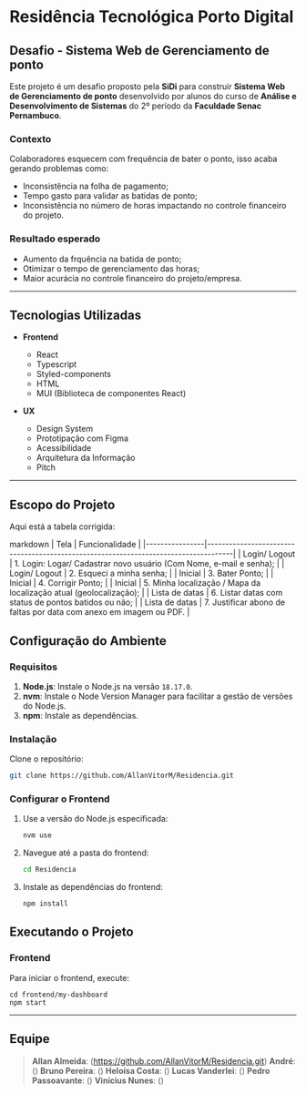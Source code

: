 # Residência Tecnológica Porto Digital

## Desafio - Sistema Web de Gerenciamento de ponto

Este projeto é um desafio proposto pela **SiDi** para construir **Sistema Web de Gerenciamento de ponto** desenvolvido por alunos do curso de **Análise e Desenvolvimento de Sistemas** do 2º período da **Faculdade Senac Pernambuco**. 

### Contexto
Colaboradores esquecem com frequência de bater o ponto, isso acaba gerando problemas como: 

- Inconsistência na folha de pagamento; 
- Tempo gasto para validar as batidas de ponto; 
- Inconsistência no número de horas impactando no controle financeiro do projeto. 

### Resultado esperado

- Aumento da frquência na batida de ponto; 
- Otimizar o tempo de gerenciamento das horas; 
- Maior acurácia no controle financeiro do projeto/empresa. 

---

## Tecnologias Utilizadas

- **Frontend**
    - React
    - Typescript
    - Styled-components
    - HTML 
    - MUI (Biblioteca de componentes React)

- **UX**
    - Design System 
    - Prototipação com Figma
    - Acessibilidade
    - Arquitetura da Informação 
    - Pitch
---
## Escopo do Projeto 

Aqui está a tabela corrigida: 

markdown
| Tela           | Funcionalidade                                                                     |
|----------------|-------------------------------------------------------------------------------------|
| Login/ Logout  | 1. Login: Logar/ Cadastrar novo usuário (Com Nome, e-mail e senha);                |
| Login/ Logout  | 2. Esqueci a minha senha;                                                           |
| Inicial        | 3. Bater Ponto;                                                                     |
| Inicial        | 4. Corrigir Ponto;                                                                  |
| Inicial        | 5. Minha localização / Mapa da localização atual (geolocalização);                  |
| Lista de datas | 6. Listar datas com status de pontos batidos ou não;                                |
| Lista de datas | 7. Justificar abono de faltas por data com anexo em imagem ou PDF.                  |



## Configuração do Ambiente

### Requisitos

1. **Node.js**: Instale o Node.js na versão `18.17.0`.
2. **nvm**: Instale o Node Version Manager para facilitar a gestão de versões do Node.js.
3. **npm**: Instale as dependências.

### Instalação

Clone o repositório:

   ```bash
   git clone https://github.com/AllanVitorM/Residencia.git
   ```

### Configurar o Frontend

1. Use a versão do Node.js especificada:

    ```bash
    nvm use
    ```

1. Navegue até a pasta do frontend:

    ```bash
    cd Residencia
    ```

3. Instale as dependências do frontend:

    ```bash
    npm install
    ```

## Executando o Projeto
### Frontend
Para iniciar o frontend, execute:

    cd frontend/my-dashboard
    npm start

---

## Equipe 

> **Allan Almeida**: (https://github.com/AllanVitorM/Residencia.git) 
> **André**: ()
> **Bruno Pereira**: ()
> **Heloísa Costa**: ()
> **Lucas Vanderlei**: ()
> **Pedro Passoavante**: ()
> **Vinícius Nunes**: ()

